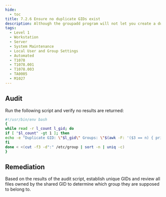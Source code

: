 ```yaml
---
hide:
  - toc
title: 7.2.6 Ensure no duplicate GIDs exist
description: Although the groupadd program will not let you create a duplicate Group ID (GID), it is possible for an administrator to manually edit the /etc/group file and change the GID field.
tags:
  - Level 1
  - Workstation
  - Server
  - System Maintenance
  - Local User and Group Settings
  - Automated
  - T1078
  - T1078.001
  - T1078.003
  - TA0005
  - M1027
---
```


## Audit
Run the following script and verify no results are returned:
```bash linenums="1"
#!/usr/bin/env bash
{
while read -r l_count l_gid; do
if [ "$l_count" -gt 1 ]; then
echo -e "Duplicate GID: \"$l_gid\" Groups: \"$(awk -F: '($3 == n) { print $1 }' n=$l_gid /etc/group | xargs)\""
fi
done < <(cut -f3 -d":" /etc/group | sort -n | uniq -c)
}
```

## Remediation
Based on the results of the audit script, establish unique GIDs and review all files owned by the shared GID to determine which group they are supposed to belong to.
